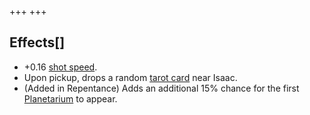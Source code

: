 +++
+++

Effects[]
---------


* +0.16 [shot speed](/wiki/Shot_speed "Shot speed").
* Upon pickup, drops a random [tarot card](/wiki/Tarot_card "Tarot card") near Isaac.
* (Added in Repentance) Adds an additional 15% chance for the first [Planetarium](/wiki/Planetarium "Planetarium") to appear.


